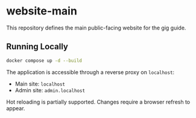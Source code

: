 # website-main

This repository defines the main public-facing website for the gig guide.

## Running Locally

```sh
docker compose up -d --build
```

The application is accessible through a reverse proxy on `localhost`:

- Main site: `localhost`
- Admin site: `admin.localhost`

Hot reloading is partially supported. Changes require a browser refresh to appear.
